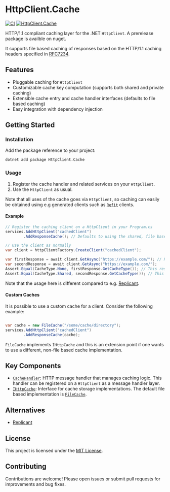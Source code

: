 # HttpClient.Cache

[![CI](https://github.com/rmja/HttpClient.Cache/actions/workflows/ci.yaml/badge.svg)](https://github.com/rmja/HttpClient.Cache/actions/workflows/ci.yml)
[![HttpClient.Cache](https://img.shields.io/nuget/vpre/HttpClient.Cache.svg)](https://www.nuget.org/packages/HttpClient.Cache)

HTTP/1.1 compliant caching layer for the .NET `HttpClient`.
A prerelease package is availble on nuget.

It supports file based caching of responses based on the HTTP/1.1 caching headers specified in [RFC7234](https://tools.ietf.org/html/rfc7234).

## Features

- Pluggable caching for `HttpClient`
- Customizable cache key computation (supports both shared and private caching)
- Extensible cache entry and cache handler interfaces (defaults to file based caching)
- Easy integration with dependency injection

## Getting Started

### Installation

Add the package reference to your project:

```sh
dotnet add package HttpClient.Cache
```

### Usage

1. Register the cache handler and related services on your `HttpClient`.
2. Use the `HttpClient` as usual.

Note that all uses of the cache goes via `HttpClient`, so caching can easily be obtained using e.g generated clients such as [`Refit`](https://github.com/reactiveui/refit) clients.

#### Example

```csharp
// Register the caching client on a HttpClient in your Program.cs
services.AddHttpClient("cachedClient")
        .AddResponseCache(); // Defaults to using the shared, file based cache.

// Use the client as normally
var client = httpClientFactory.CreateClient("cachedClient");

var firstResponse = await client.GetAsync("https://example.com/"); // Returns a "non-private" Cache-Control header
var secondResponse = await client.GetAsync("https://example.com/");
Assert.Equal(CacheType.None, firstResponse.GetCacheType()); // This response was not obtained from cache.
Assert.Equal(CacheType.Shared, secondResponse.GetCacheType()); // This response was obtained from the shared (not private) cache.
```

Note that the usage here is different compared to e.g. [Replicant](https://github.com/SimonCropp/Replicant).

#### Custom Caches
It is possible to use a custom cache for a client. Consider the following example:

```csharp

var cache = new FileCache("/some/cache/directory");
services.AddHttpClient("cachedClient")
        .AddResponseCache(cache);
```

`FileCache` implements `IHttpCache` and this is an extension point if one wants to use a different, non-file based cache implementation.

## Key Components

- [`CacheHandler`](src/HttpClient.Cache/CacheHandler.cs): HTTP message handler that manages caching logic. This handler can be registered on a `HttpClient` as a message handler layer.
- [`IHttpCache`](src/HttpClient.Cache/IHttpCache.cs): Interface for cache storage implementations. The default file based implementation is [`FileCache`](src/HttpClient.Cache/Files/FileCache.cs).

## Alternatives

* [Replicant](https://github.com/SimonCropp/Replicant)

## License

This project is licensed under the [MIT License](LICENSE).

## Contributing

Contributions are welcome! Please open issues or submit pull requests for improvements and bug fixes.
